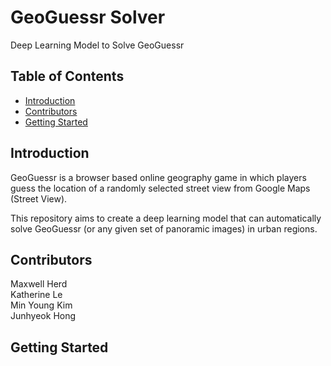 # GeoGuessr Solver
Deep Learning Model to Solve GeoGuessr

## Table of Contents

- [Introduction](#introduction)
- [Contributors](#contributors)
- [Getting Started](#getting-started)

## Introduction
GeoGuessr is a browser based online geography game in which players guess the location of a randomly selected street view from Google Maps (Street View). 

This repository aims to create a deep learning model that can automatically solve GeoGuessr (or any given set of panoramic images) in urban regions.


## Contributors
Maxwell Herd\
Katherine Le\
Min Young Kim\
Junhyeok Hong

## Getting Started
